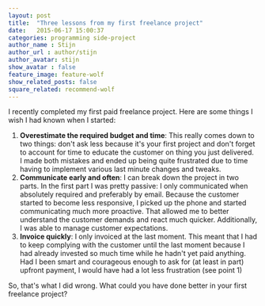 ```yaml
---
layout: post
title:  "Three lessons from my first freelance project"
date:   2015-06-17 15:00:37
categories: programming side-project 
author_name : Stijn
author_url : author/stijn
author_avatar: stijn 
show_avatar : false
feature_image: feature-wolf
show_related_posts: false
square_related: recommend-wolf
---
```


I recently completed my first paid freelance project. 
Here are some things I wish I had known when I started:

1. **Overestimate the required budget and time**: This really comes down to two things: don't ask less because it's your first project and don't forget to account for time to educate the customer on thing you just delivered. I made both mistakes and ended up being quite frustrated due to time having to implement various last minute changes and tweaks. 
2. **Communicate early and often**: I can break down the project in two parts. In the first part I was pretty passive: I only communicated when absolutely required and preferably by email. Because the customer started to become less responsive, I picked up the phone and started communicating much more proactive. That allowed me to better understand the customer demands and react much quicker. Additionally, I was able to manage customer expectations.
3. **Invoice quickly**: I only invoiced at the last moment. This meant that I had to keep complying with the customer until the last moment because I had already invested so much time while he hadn't yet paid anything. Had I been smart and courageous enough to ask for (at least in part) upfront payment, I would have had a lot less frustration (see point 1)

So, that's what I did wrong. What could you have done better in your first freelance project?

